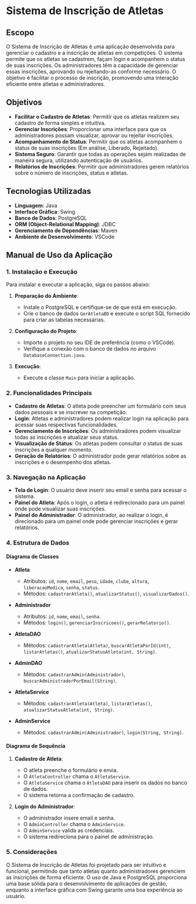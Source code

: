 # Sistema de Inscrição de Atletas

## Escopo
O Sistema de Inscrição de Atletas é uma aplicação desenvolvida para gerenciar o cadastro e a inscrição de atletas em competições. O sistema permite que os atletas se cadastrem, façam login e acompanhem o status de suas inscrições. Os administradores têm a capacidade de gerenciar essas inscrições, aprovando ou rejeitando-as conforme necessário. O objetivo é facilitar o processo de inscrição, promovendo uma interação eficiente entre atletas e administradores.

## Objetivos
- **Facilitar o Cadastro de Atletas**: Permitir que os atletas realizem seu cadastro de forma simples e intuitiva.
- **Gerenciar Inscrições**: Proporcionar uma interface para que os administradores possam visualizar, aprovar ou rejeitar inscrições.
- **Acompanhamento de Status**: Permitir que os atletas acompanhem o status de suas inscrições (Em análise, Liberado, Rejeitado).
- **Sistema Seguro**: Garantir que todas as operações sejam realizadas de maneira segura, utilizando autenticação de usuários.
- **Relatórios de Inscrições**: Permitir que administradores gerem relatórios sobre o número de inscrições, status e atletas.

## Tecnologias Utilizadas
- **Linguagem**: Java
- **Interface Gráfica**: Swing
- **Banco de Dados**: PostgreSQL
- **ORM (Object-Relational Mapping)**: JDBC
- **Gerenciamento de Dependências**: Maven
- **Ambiente de Desenvolvimento**: VSCode

## Manual de Uso da Aplicação

### 1. Instalação e Execução
Para instalar e executar a aplicação, siga os passos abaixo:
1. **Preparação do Ambiente**:
   - Instale o PostgreSQL e certifique-se de que está em execução.
   - Crie o banco de dados `GerAtletaBD` e execute o script SQL fornecido para criar as tabelas necessárias.

2. **Configuração do Projeto**:
   - Importe o projeto no seu IDE de preferência (como o VSCode).
   - Verifique a conexão com o banco de dados no arquivo `DatabaseConnection.java`.

3. **Execução**:
   - Execute a classe `Main` para iniciar a aplicação.

### 2. Funcionalidades Principais
- **Cadastro de Atletas**: O atleta pode preencher um formulário com seus dados pessoais e se inscrever na competição.
- **Login**: Atletas e administradores podem realizar login na aplicação para acessar suas respectivas funcionalidades.
- **Gerenciamento de Inscrições**: Os administradores podem visualizar todas as inscrições e atualizar seus status.
- **Visualização de Status**: Os atletas podem consultar o status de suas inscrições a qualquer momento.
- **Geração de Relatórios**: O administrador pode gerar relatórios sobre as inscrições e o desempenho dos atletas.

### 3. Navegação na Aplicação
- **Tela de Login**: O usuário deve inserir seu email e senha para acessar o sistema.
- **Painel do Atleta**: Após o login, o atleta é redirecionado para um painel onde pode visualizar suas inscrições.
- **Painel do Administrador**: O administrador, ao realizar o login, é direcionado para um painel onde pode gerenciar inscrições e gerar relatórios.

### 4. Estrutura de Dados
#### Diagrama de Classes
- **Atleta**
  - Atributos: `id`, `nome`, `email`, `peso`, `idade`, `clube`, `altura`, `liberacaoMedica`, `senha`, `status`.
  - Métodos: `cadastrarAtleta()`, `atualizarStatus()`, `visualizarDados()`.
  
- **Administrador**
  - Atributos: `id`, `nome`, `email`, `senha`.
  - Métodos: `login()`, `gerenciarInscricoes()`, `gerarRelatorio()`.
  
- **AtletaDAO**
  - Métodos: `cadastrarAtleta(Atleta)`, `buscarAtletaPorId(int)`, `listarAtletas()`, `atualizarStatusAtleta(int, String)`.

- **AdminDAO**
  - Métodos: `cadastrarAdmin(Administrador)`, `buscarAdministradorPorEmail(String)`.

- **AtletaService**
  - Métodos: `cadastrarAtleta(Atleta)`, `listarAtletas()`, `atualizarStatusAtleta(int, String)`.

- **AdminService**
  - Métodos: `cadastrarAdmin(Administrador)`, `login(String, String)`.

#### Diagrama de Sequência
1. **Cadastro de Atleta**:
   - O atleta preenche o formulário e envia.
   - O `AtletaController` chama o `AtletaService`.
   - O `AtletaService` chama o `AtletaDAO` para inserir os dados no banco de dados.
   - O sistema retorna a confirmação de cadastro.

2. **Login do Administrador**:
   - O administrador insere email e senha.
   - O `AdminController` chama o `AdminService`.
   - O `AdminService` valida as credenciais.
   - O sistema redireciona para o painel de administração.

### 5. Considerações
O Sistema de Inscrição de Atletas foi projetado para ser intuitivo e funcional, permitindo que tanto atletas quanto administradores gerenciem as inscrições de forma eficiente. O uso de Java e PostgreSQL proporciona uma base sólida para o desenvolvimento de aplicações de gestão, enquanto a interface gráfica com Swing garante uma boa experiência ao usuário.

